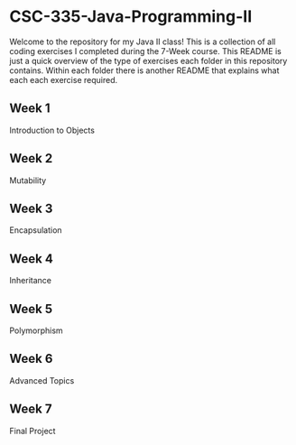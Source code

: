 # CSC-335-Java-Programming-II

Welcome to the repository for my Java II class! This is a collection of all coding exercises I completed during the 7-Week course. This README is just a quick overview of the type of exercises each folder in this repository contains. Within each folder there is another README that explains what each each exercise required.

## Week 1

Introduction to Objects

## Week 2

Mutability

## Week 3

Encapsulation

## Week 4

Inheritance

## Week 5

Polymorphism

## Week 6

Advanced Topics

## Week 7

Final Project
